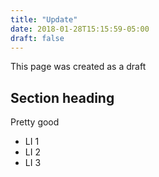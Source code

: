 ```yaml
---
title: "Update"
date: 2018-01-28T15:15:59-05:00
draft: false
---
```


This page was created as a draft

## Section heading
Pretty good

- LI 1
- LI 2
- LI 3
